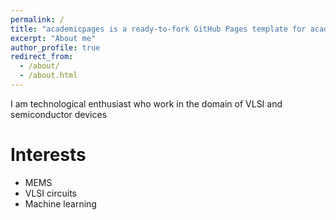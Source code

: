 ```yaml
---
permalink: /
title: "academicpages is a ready-to-fork GitHub Pages template for academic personal websites"
excerpt: "About me"
author_profile: true
redirect_from: 
  - /about/
  - /about.html
---
```


I am technological enthusiast who work in the domain of VLSI and semiconductor devices

Interests
======
* MEMS
* VLSI circuits
* Machine learning
  



